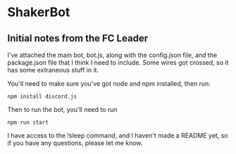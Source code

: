 # ShakerBot

## Initial notes from the FC Leader

I've attached the main bot, bot.js, along with the config.json file, and the package.json file that I think I need to include. Some wires got crossed, so it has some extraneous stuff in it.

You'll need to make sure you've got node and npm installed, then run:

`npm install discord.js`
 
Then to run the bot, you'll need to run

`npm run start`

I have access to the !sleep command, and I haven't made a README yet, so if you have any questions, please let me know.
